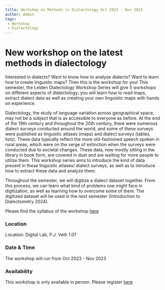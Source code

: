 ```yaml
---
title: Workshop on Methods in Dialectology Oct 2023 - Nov 2023
author: Admin
tags:
 - Workshop
 - Dialectology
---
```

# New workshop on the latest methods in dialectology 

Interested in dialects? Want to know how to analyse dialects? Want to learn how to create linguistic maps? Then this is the workshop for you! This semester, the Leiden Dialectology Workshop Series will give 5 workshops on different aspects of dialectology; you will learn how to read maps, extract dialect data as well as creating your own linguistic maps with hands on experience.

Dialectology, the study of language variation across geographical space, may not be a subject that is as accessible to everyone as before. At the end of the 19th century and throughout the 20th century, there were numerous dialect surveys conducted around the world, and some of these surveys were published as linguistic atlases (maps) and dialect surveys (tables, lists). These data typically reflect the more old-fashioned speech spoken in rural areas, which were on the verge of extinction when the surveys were conducted due to societal changes. These data, now mostly sitting in the library in book form, are covered in dust and are waiting for more people to utilize them. This workshop series aims to introduce the kind of data present in these linguistic atlases/ dialect surveys, as well as to introduce how to extract these data and analyze them.

Throughout the semester, we will digitize a dialect dataset together. From this process, we can learn what kind of problems one might face in digitization, as well as learning how to overcome some of them. The digitized dataset will be used in the next semester (Introduction to Dialectometry 2024).

Please find the syllabus of the workshop [here](https://drive.google.com/file/d/13QNSMlWtftnXc_oGkL4SP9w0h9zo_pUP/view)

### Location
Location: Digital Lab, P.J. Veth 1.07

### Date & Time
The workshop will run from Oct 2023 - Nov 2023

### Availability
This workshop is only available in person. Please register [here](https://fd24.formdesk.com/universiteitleiden/form692543424)
